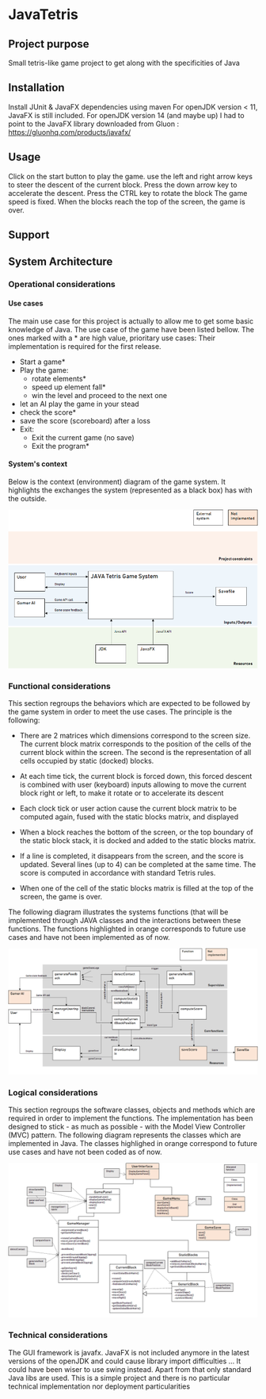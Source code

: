 # JavaTetris

## Project purpose
Small tetris-like game project to get along with the specificities of Java

## Installation
Install JUnit & JavaFX dependencies using maven
For openJDK version < 11, JavaFX is still included.
For openJDK version 14 (and maybe up) I had to point to the JavaFX library downloaded from 
Gluon : https://gluonhq.com/products/javafx/

## Usage
Click on the start button to play the game. use the left and right arrow keys to steer the descent of the
current block. 
Press the down arrow key to accelerate the descent.
Press the CTRL key to rotate the block
The game speed is fixed.
When the blocks reach the top of the screen, the game is over.

## Support

## System Architecture

### Operational considerations

#### Use cases
The main use case for this project is actually to allow me to get some basic 
knowledge of Java.
The use case of the game have been listed bellow. The ones marked with a * are high 
value, prioritary use cases: Their implementation is required for the first release.
- Start a game*
- Play the game:
    - rotate elements*
    - speed up element fall*
    - win the level and proceed to the next one
- let an AI play the game in your stead    
- check the score*
- save the score (scoreboard) after a loss
- Exit:
    - Exit the current game (no save)
    - Exit the program*

#### System's context
Below is the context (environment) diagram of the game system. It highlights the
exchanges the system (represented as a black box) has with the outside.

![logo](Illustrations/Context.png)


### Functional considerations
This section regroups the behaviors which are expected to be followed by the 
game system in order to meet the use cases.
The principle is the following: 

- There are 2 matrices which dimensions correspond to the screen size. The current block matrix
corresponds to the position of the cells of the current block within the screen. The second is the
representation of all cells occupied by static (docked) blocks.

- At each time tick, the current block is forced down, this forced descent
is combined with user (keyboard) inputs allowing to move the current block
 right or left, to make it rotate or to accelerate its descent
 
- Each clock tick or user action cause the current block matrix to be computed again, fused 
 with the static blocks matrix, and displayed

- When a block reaches the bottom of the screen, or the top boundary of the static block
stack, it is docked and added to the static blocks matrix. 

- If a line is completed, it disappears from the screen, and the score is updated. 
Several lines (up to 4) can be completed at the same time.
The score is computed in accordance with standard Tetris rules.

- When one of the cell of the static blocks matrix is filled at the top of the screen, 
the game is over.
 
The following diagram illustrates the systems functions (that will be implemented 
through JAVA classes and the interactions between these functions. The functions highlighted
in orange corresponds to future use cases and have not been implemented as of now.

![logo](Illustrations/FuncInteractions.png)

### Logical considerations
This section regroups the software classes, objects and methods which are required in order
to implement the functions. The implementation has been designed to stick - as much as possible - with the Model View 
Controller (MVC) pattern.
The following diagram represents the classes which are implemented in Java. The classes highlighed in orange
correspond to future use cases and have not been coded as of now.


![logo](Illustrations/ClassDiagram.png)

### Technical considerations
The GUI framework is javafx. JavaFX is not included anymore in
the latest versions of the openJDK and could cause library import difficulties ... 
It could have been wiser to use swing instead.
Apart from that only standard Java libs are used.
This is a simple project and there is no particular technical implementation nor deployment particularities
